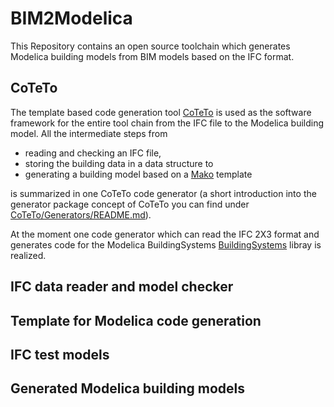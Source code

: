 BIM2Modelica
============
This Repository contains an open source toolchain which generates Modelica building models from BIM models based on the IFC format.

## CoTeTo

The template based code generation tool [CoTeTo](https://github.com/UdK-VPT/CoTeTo.git) is used
as the software framework for the entire tool chain from the IFC file to the Modelica building model.
All the intermediate steps from

* reading and checking an IFC file,
* storing the building data in a data structure to
* generating a building model based on a [Mako](https://www.makotemplates.org) template

is summarized in one CoTeTo code generator (a short introduction into the generator package concept of CoTeTo you can find under [CoTeTo/Generators/README.md](https://github.com/UdK-VPT/CoTeTo/tree/master/Generators)).

At the moment one code generator which can read the IFC 2X3 format and generates code for the
Modelica BuildingSystems [BuildingSystems](http://www.modelica-buildingsystems.de) libray is realized.

## IFC data reader and model checker

## Template for Modelica code generation

## IFC test models

## Generated Modelica building models
